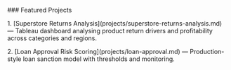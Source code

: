 \### Featured Projects

1\. \[Superstore Returns Analysis](projects/superstore-returns-analysis.md) — Tableau dashboard analysing product return drivers and profitability across categories and regions.

2\. \[Loan Approval Risk Scoring](projects/loan-approval.md) — Production-style loan sanction model with thresholds and monitoring.



